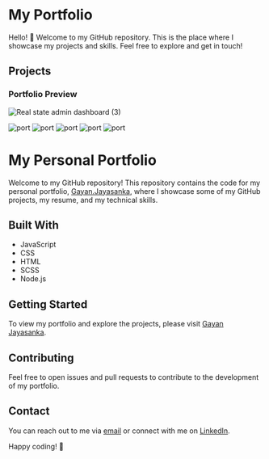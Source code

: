 # My Portfolio

Hello! 👋 Welcome to my GitHub repository. This is the place where I showcase my projects and skills. Feel free to explore and get in touch!

## Projects

### Portfolio Preview


![Real state admin dashboard (3)](https://github.com/GJSanka10/Portfolio_V1/assets/121654570/d0988602-5b74-4f80-b64a-ded6ed97462c)


![port](https://forthebadge.com/images/badges/built-with-love.svg) ![port](https://forthebadge.com/images/badges/made-with-javascript.svg) ![port](https://forthebadge.com/images/badges/validated-html5.svg) ![port](https://forthebadge.com/images/badges/uses-css.svg) ![port](https://forthebadge.com/images/badges/open-source.svg)


# My Personal Portfolio

Welcome to my GitHub repository! This repository contains the code for my personal portfolio, [Gayan.Jayasanka](https://capable-frangollo-28eb0d.netlify.app/), where I showcase some of my GitHub projects, my resume, and my technical skills.

## Built With

- JavaScript
- CSS
- HTML
- SCSS
- Node.js

## Getting Started

To view my portfolio and explore the projects, please visit [Gayan Jayasanka](https://capable-frangollo-28eb0d.netlify.app/).

## Contributing

Feel free to open issues and pull requests to contribute to the development of my portfolio.

## Contact

You can reach out to me via [email](mailto:gjsanka10@gmail.com) or connect with me on [LinkedIn](www.linkedin.com/in/gayan-jayasanka-b67638211).

Happy coding! 🚀
